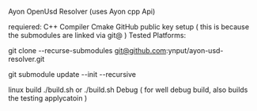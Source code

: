 Ayon OpenUsd Resolver (uses Ayon cpp Api)

requiered:
  C++ Compiler
  Cmake
  GitHub public key setup ( this is because the submodules are linked via git@ )
Tested Platforms:

git clone --recurse-submodules git@github.com:ynput/ayon-usd-resolver.git

git submodule update --init --recursive

linux build ./build.sh or ./build.sh Debug ( for well debug build, also builds the testing applycatoin )
